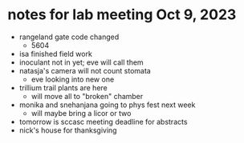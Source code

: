 # notes for lab meeting Oct 9, 2023

- rangeland gate code changed
	- 5604
- isa finished field work
- inoculant not in yet; eve will call them
- natasja's camera will not count stomata
	- eve looking into new one
- trillium trail plants are here
	- will move all to "broken" chamber
- monika and snehanjana going to phys fest next week
	- will maybe bring a licor or two
- tomorrow is sccasc meeting deadline for abstracts
- nick's house for thanksgiving